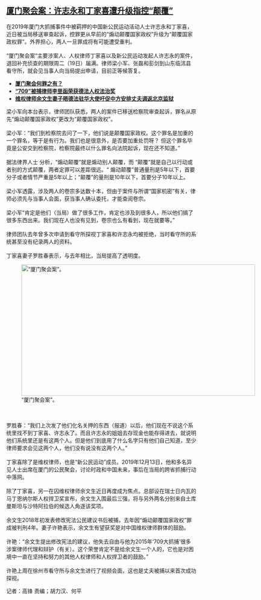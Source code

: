 <!--1611154575000-->
[厦门聚会案：许志永和丁家喜遭升级指控“颠覆”](https://www.rfa.org/mandarin/yataibaodao/renquanfazhi/gf2-01202021095006.html)
------

<p>在2019年厦门大抓捕事件中被羁押的中国新公民运动活动人士许志永和丁家喜，近日被当局移送审查起诉，控罪更从早前的“煽动颠覆国家政权”升级为“颠覆国家政权罪”。外界担心，两人一旦罪成将有可能遭受重判。<br/><br/>“厦门聚会案“主要涉案人、人权律师丁家喜以及新公民运动发起人许志永的案件，退回补充侦查的期限周二（19日）届满。律师梁小军、张磊和彭剑到山东临沭县看守所，就会见当事人向当局提出申请，目前正等候答复。</p><ul><li><strong><a href="https://www.rfa.org/mandarin/duomeiti/tebiejiemu/xiamen-01152021171848.html">厦门聚会何罪之有？</a></strong></li><li><strong><a href="https://www.rfa.org/mandarin/yataibaodao/renquanfazhi/bx-01072021162804.html">“709”被捕律师李昱函荣获德法人权法治奖</a></strong></li><li><a href="https://www.rfa.org/mandarin/Xinwen/wul0107d-01072021070337.html"><strong>维权律师余文生妻子晤德法驻华大使吁促中方安排丈夫调返北京监狱</strong></a></li></ul><p>梁小军向本台表示，律师团队获悉，两人的案件已移送检察院审查起诉，罪名从原先“煽动颠覆国家政权”更改为“颠覆国家政权”。<br/><br/>梁小军：“我们到检察院去问了一下，他们说是颠覆国家政权。这个罪名是加重的一个罪名，等于是有行为。我们也是很意外，是否要加重处罚呀？ 但这个罪名毕竟是公安交到检察院，检察院最终以什么罪名向法院起诉，现在还不知道。”<br/><br/>据法律界人士 分析，“煽动颠覆”就是煽动别人颠覆，而 “颠覆”就是自己以行动或者别的方式颠覆，两者定罪可以差距很远。“ 煽动颠覆”普通量刑是5年以下，首要分子或者情节严重是5年以上；“颠覆”的量刑是10年以下，首要分子10年以上。<br/><br/>梁小军透露，涉及两人的卷宗多达数十本，但由于案件与所谓“国家机密”有关，律师必须先与当事人会面，获当事人确认委托，才能查阅卷宗。<br/><br/>梁小军“肯定是他们（当局）做了很多工作，肯定也涉及到很多人，所以他们搞了很多东西出来。我们现在人也没有见到，卷宗也么有看到，现在就要等。” <br/><br/>律师团队去年曾多次申请到看守所探视丁家喜和许志永均被拒绝，当时看守所的系统甚至没有纪录两人的资料。<br/><br/>丁家喜妻子罗胜春表示，与去年相比，当局提高了透明度。</p><p><figure class="image-richtext image-inline captioned" style="width:620px;"><img alt="“厦门聚会案”。" height="348" src="https://www.rfa.org/mandarin/yataibaodao/renquanfazhi/gf2-01202021095006.html/4ccd0c36-5247-4175-816d-38d472ab6edf.jpg/@@images/f73aa152-f653-4443-b044-f5604ba11449.jpeg" title="2" width="620"/><figcaption class="image-caption">“厦门聚会案”。</figcaption><small></small></figure><br/><br/>罗胜春：“我们上次发了他们化名关押的东西（报道）以后，他们现在不说这个系统里找不到丁家喜、许志永了。而且许志永的姐姐去存现金也能存得进去，就说明他们系统里还是有这两个人。但是他们到底用了什么名字只有他们自己知道，至少律师要求会见这两个人，他们没有说没有这两个人。”<br/><br/>丁家喜除了是维权律师，也是“新公民运动”成员。2019年12月13日，他和多名异见人士出席在厦门的公民聚会，讨论时政和中国未来，事后在当局的跨省抓捕行动中落网。<br/><br/>除了丁家喜，另一在囚维权律师余文生近日再度成为焦点。总部设在瑞士日内瓦的马丁恩纳尔斯人权捍卫奖宣布，余文生入围最后三强，将与另外两名分别来自土库曼斯坦与沙特阿拉伯的候选人角逐该奖项。 <br/><br/>余文生2018年初发表修改宪法公民建议书后被捕，去年因“煽动颠覆国家政权”罪成被判刑4年。妻子许艳表示，余文生有望获奖是对中国维权律师群体的鼓励。<br/><br/>许艳：“余文生提出修改宪法的建议，他失去自由与他为2015年‘709大抓捕’很多涉案律师代理和辩护（有关）。这个荣誉肯定不是给余文生一个人的，它也是对困境中一直在坚持和努力的其他人权律师和人权捍卫者的鼓励。”<br/><br/>许艳上周在徐州市看守所与余文生进行了视频会面，这也是丈夫被捕以来首次成功探视。</p><p>记者：高锋 责编；胡力汉、何平</p>
